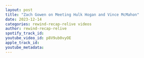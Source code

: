 ```yaml
---
layout: post
title: "Zach Gowen on Meeting Hulk Hogan and Vince McMahon"
date: 2023-12-14
categories: rewind-recap-relive videos
author: rewind-recap-relive
spotify_track_id: 
youtube_video_id: p8V9ub0vyOE
apple_track_id: 
youtube_metadata: 
---
```

